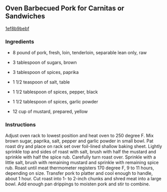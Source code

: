 ## Oven Barbecued Pork for Carnitas or Sandwiches

[1ef8b9bebf](http://www.food.com/recipe/oven-barbecued-pork-for-carnitas-or-sandwiches-435060)

### Ingredients

 - 8 pound of pork, fresh, loin, tenderloin, separable lean only, raw

 - 3 tablespoon of sugars, brown

 - 3 tablespoon of spices, paprika

 - 1 1/2 teaspoon of salt, table

 - 1 1/2 tablespoon of spices, pepper, black

 - 1 1/2 tablespoon of spices, garlic powder

 - 12 cup of mustard, prepared, yellow

### Instructions

Adjust oven rack to lowest position and heat oven to 250 degree F. Mix brown sugar, paprika, salt, pepper and garlic powder in small bowl. Pat roast dry and place on rack set over foil-lined shallow baking sheet. Lightly sprinkle top and sides of roast with salt, brush with half the mustard and sprinkle with half the spice rub. Carefully turn roast over. Sprinkle with a little salt, brush with remaining mustard and sprinkle with remaining spice rub. Roast until meat thermometer registers 170 degree F, 9 to 11 hours, depending on size. Transfer pork to platter and cool enough to handle, about 1 hour. Cut roast into 1- to 2-inch chunks and shred meat into a large bowl. Add enough pan drippings to moisten pork and stir to combine.